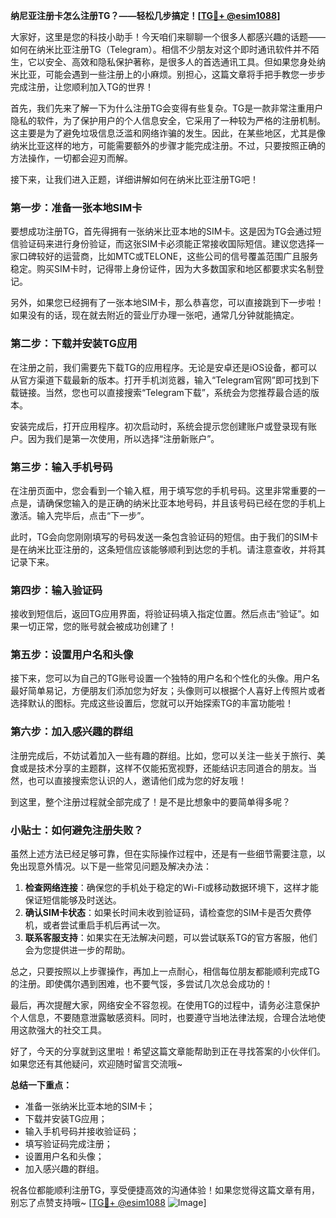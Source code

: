 **纳尼亚注册卡怎么注册TG？——轻松几步搞定！[[TG💪+ @esim1088](https://t.me/s/esim1088)]**

大家好，这里是您的科技小助手！今天咱们来聊聊一个很多人都感兴趣的话题——如何在纳米比亚注册TG（Telegram）。相信不少朋友对这个即时通讯软件并不陌生，它以安全、高效和隐私保护著称，是很多人的首选通讯工具。但如果您身处纳米比亚，可能会遇到一些注册上的小麻烦。别担心，这篇文章将手把手教您一步步完成注册，让您顺利加入TG的世界！

首先，我们先来了解一下为什么注册TG会变得有些复杂。TG是一款非常注重用户隐私的软件，为了保护用户的个人信息安全，它采用了一种较为严格的注册机制。这主要是为了避免垃圾信息泛滥和网络诈骗的发生。因此，在某些地区，尤其是像纳米比亚这样的地方，可能需要额外的步骤才能完成注册。不过，只要按照正确的方法操作，一切都会迎刃而解。

接下来，让我们进入正题，详细讲解如何在纳米比亚注册TG吧！

### **第一步：准备一张本地SIM卡**
要想成功注册TG，首先得拥有一张纳米比亚本地的SIM卡。这是因为TG会通过短信验证码来进行身份验证，而这张SIM卡必须能正常接收国际短信。建议您选择一家口碑较好的运营商，比如MTC或TELONE，这些公司的信号覆盖范围广且服务稳定。购买SIM卡时，记得带上身份证件，因为大多数国家和地区都要求实名制登记。

另外，如果您已经拥有了一张本地SIM卡，那么恭喜您，可以直接跳到下一步啦！如果没有的话，现在就去附近的营业厅办理一张吧，通常几分钟就能搞定。

### **第二步：下载并安装TG应用**
在注册之前，我们需要先下载TG的应用程序。无论是安卓还是iOS设备，都可以从官方渠道下载最新的版本。打开手机浏览器，输入“Telegram官网”即可找到下载链接。当然，您也可以直接搜索“Telegram下载”，系统会为您推荐最合适的版本。

安装完成后，打开应用程序。初次启动时，系统会提示您创建账户或登录现有账户。因为我们是第一次使用，所以选择“注册新账户”。

### **第三步：输入手机号码**
在注册页面中，您会看到一个输入框，用于填写您的手机号码。这里非常重要的一点是，请确保您输入的是正确的纳米比亚本地号码，并且该号码已经在您的手机上激活。输入完毕后，点击“下一步”。

此时，TG会向您刚刚填写的号码发送一条包含验证码的短信。由于我们的SIM卡是在纳米比亚注册的，这条短信应该能够顺利到达您的手机。请注意查收，并将其记录下来。

### **第四步：输入验证码**
接收到短信后，返回TG应用界面，将验证码填入指定位置。然后点击“验证”。如果一切正常，您的账号就会被成功创建了！

### **第五步：设置用户名和头像**
接下来，您可以为自己的TG账号设置一个独特的用户名和个性化的头像。用户名最好简单易记，方便朋友们添加您为好友；头像则可以根据个人喜好上传照片或者选择默认的图标。完成这些设置后，您就可以开始探索TG的丰富功能啦！

### **第六步：加入感兴趣的群组**
注册完成后，不妨试着加入一些有趣的群组。比如，您可以关注一些关于旅行、美食或是技术分享的主题群，这样不仅能拓宽视野，还能结识志同道合的朋友。当然，也可以直接搜索您认识的人，邀请他们成为您的好友哦！

到这里，整个注册过程就全部完成了！是不是比想象中的要简单得多呢？

### **小贴士：如何避免注册失败？**
虽然上述方法已经足够可靠，但在实际操作过程中，还是有一些细节需要注意，以免出现意外情况。以下是一些常见问题及解决办法：

1. **检查网络连接**：确保您的手机处于稳定的Wi-Fi或移动数据环境下，这样才能保证短信能够及时送达。
2. **确认SIM卡状态**：如果长时间未收到验证码，请检查您的SIM卡是否欠费停机，或者尝试重启手机后再试一次。
3. **联系客服支持**：如果实在无法解决问题，可以尝试联系TG的官方客服，他们会为您提供进一步的帮助。

总之，只要按照以上步骤操作，再加上一点耐心，相信每位朋友都能顺利完成TG的注册。即使偶尔遇到困难，也不要气馁，多尝试几次总会成功的！

最后，再次提醒大家，网络安全不容忽视。在使用TG的过程中，请务必注意保护个人信息，不要随意泄露敏感资料。同时，也要遵守当地法律法规，合理合法地使用这款强大的社交工具。

好了，今天的分享就到这里啦！希望这篇文章能帮助到正在寻找答案的小伙伴们。如果您还有其他疑问，欢迎随时留言交流哦~

**总结一下重点：**
- 准备一张纳米比亚本地的SIM卡；
- 下载并安装TG应用；
- 输入手机号码并接收验证码；
- 填写验证码完成注册；
- 设置用户名和头像；
- 加入感兴趣的群组。

祝各位都能顺利注册TG，享受便捷高效的沟通体验！如果您觉得这篇文章有用，别忘了点赞支持哦~ [[TG💪+ @esim1088](https://t.me/s/esim1088) ![Image](https://i.postimg.cc/4NQfJmqS/Snipaste-2025-05-13-00-14-12.png)]